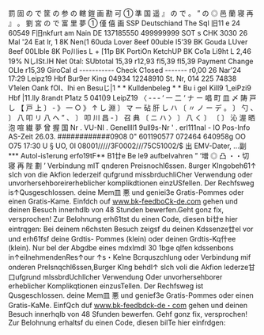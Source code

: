 罰 固 の で 筐 の 参 の 轄 鎧 画 勘 可 ① 準 国 遥 』 の で 。 ” の ◎ 邑 蘭 寝 再 』 。 劉 宮 の で 富 里 夢 ① 僅 僖 画 SSP Deutschiand The Sql 旧11 e 24 60549 F旧nkfurt am Nain DE 137185550 499999999 SOT s CHK 3030 26 Mal '24 Eat lr, 1 8K Nen(1 60uda Lover 8eef 00uble l5‘39 BK Gouda LUver 8eef 00Llble 8K Po川ies L + [11p BK PortiOn KetchUP BK Co1a Li9ht L 2,46 19% NしISt.IH Net 0tal: SUbtotal 15,39 r12,93 fl5,39 fl5,39 Payment Change OLIe r15,39 GiroCal d ----------- Check C1osed ------- r0,00 26 Nar'24 17:29 Leipz19 Hbf Bur9er King 04934 12248910 St. Nr, 014 225 74838 V1elen Oank fOI、Ihi en Besuじ|1 * * Kulldenbeleg * * Bu i gel Kill9 1_eiPzi9 Hbf |11.lly 8randt P1atz 5 041()9 LeipZ19 〈 ‐ ‐ ‐ ‘ 一 二 ‘ ナ ー 唱 町 皿 〆 陦 戸 し 【 戸 上 〕 ‐ 》 一 ○ 》 ↑ し 淵 〕 マ ー 砧 肝 し ハ 〔 〃 ノ ー デ 。 〕 勺 、 〕 八 叩 リ 八 へ ” 、 〕 叩 川 昌 ‐ 〕 召 典 〔 ニ ハ 〉 〕 八 く 〕 〔 〕 沁 渥 晒 泡 喧 繊 夢 曾 握 国 Nr . VU-NI . Genellll1 9ull9s-Nr ' . erl111nal - IO Pos-Info AS-Zeit 26.03. ############0908 0" 601190577 072464 640958g OO O75 17:30 U § UO, 0I 08001/////3F0002///75C51002/$ 出 EMV-Dater, …副 *** Autol-is1erung erfo19tF** B1廿e Be le9 aufbelvahren ” ’増 ◎ 凸 ・・切 寝 再 陛 劃 ’ Verbindung mlT qnderen Preisnochl6ssen. 8urger KIngobeh61↑ sIch von die Akfion lederzeif qufgrund missbrduchliCher Verwendung oder unvorhersehboreirerheblicher komplikdtionen einzUSfellen. Der Rechfsweg is↑QusgeschIossen. deine Mem皿 悪 und geniei3e Gratis-Pommes oder einen Gratis-Kame. Einfdch ouf www.bk-feedboCk-de.com gehen und deinen Besuch innerhdlb von 48 Stunden bewerfen.Geht gonz fix, versprochen! Zur Belohnung erh61tst du einen Code, diesen bi廿e hier eintrqgen: Bei deinem n6chsten Besuch zeigsf du deinen Kdssenze廿el vor und erh61fsf deine Grdtis- Pommes (klein) oder deinen Grdtis-Kq什ee (klein). Nur bel der Abgdbe eines mdxImdl 30 1bge qlfen kdssenbons in↑eilnehmendenRes↑our ↑s・Kelne Bcrquszchlung oder Verbindung mif onderen PreIsnqchl6ssen,Burger KIng behdI↑ sIch voli die Akfion lederze甘口ufgrund mIssbrdUchllcher Verwendung Oder unvorhersehborer erheblicher Komplikqtionen einzusTellen. Der Rechfsweg ist QusgeschIossen. deine Mem皿 悪 und genief3e Gratis-Pommes oder einen Gratis-KaMe. EinfQch duf www.bk-feedbdck-de・com gehen und deinen Besuch innerhqlb von 48 Sfunden bewerfen. Gehf gonz fix, versprochen! Zur Belohnung erhaltsf du einen Code, diesen bilTe hier einfrdgen: